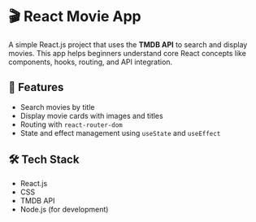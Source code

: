 # 🎬 React Movie App

A simple React.js project that uses the **TMDB API** to search and display movies. This app helps beginners understand core React concepts like components, hooks, routing, and API integration.

## 🔧 Features
- Search movies by title  
- Display movie cards with images and titles  
- Routing with `react-router-dom`  
- State and effect management using `useState` and `useEffect`

## 🛠 Tech Stack
- React.js  
- CSS  
- TMDB API  
- Node.js (for development)
